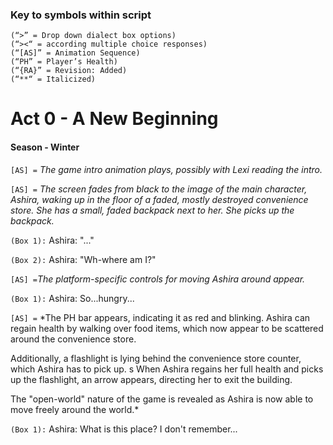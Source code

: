 ### Key to symbols within script

```
(“>” = Drop down dialect box options)
(“><“ = according multiple choice responses)
(“[AS]” = Animation Sequence)
(“PH” = Player’s Health)
(“{RA}” = Revision: Added)
(“**“ = Italicized)
```

# Act 0 - A New Beginning

#### Season - Winter

`[AS] =` *The game intro animation plays, possibly with Lexi reading the intro.*

`[AS] =` *The screen fades from black to the image of the main character, Ashira, waking up in the floor of a faded, mostly destroyed convenience store. She has a small, faded backpack next to her. She picks up the backpack.*

`(Box 1):` Ashira: "..."

`(Box 2):` Ashira: "Wh-where am I?"

`[AS] =`*The platform-specific controls for moving Ashira around appear.*

`(Box 1):` Ashira: So...hungry...

`[AS] =` *The PH bar appears, indicating it as red and blinking. Ashira can regain health by walking over food items, which now appear to be scattered around the convenience store.

Additionally, a flashlight is lying behind the convenience store counter, which Ashira has to pick up.
s
When Ashira regains her full health and picks up the flashlight, an arrow appears, directing her to exit the building.

The "open-world" nature of the game is revealed as Ashira is now able to move freely around the world.*

`(Box 1):` Ashira: What is this place? I don't remember...
